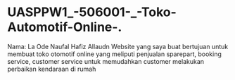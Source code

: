 # UASPPW1_-506001-_-Toko-Automotif-Online-.
Nama: La Ode Naufal Hafiz Allaudn
Website yang saya buat bertujuan untuk membuat toko otomotif online yang meliputi penjualan sparepart, booking service, customer service untuk memudahkan customer melakukan perbaikan kendaraan di rumah
